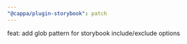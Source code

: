 ```yaml
---
"@cappa/plugin-storybook": patch
---
```


feat: add glob pattern for storybook include/exclude options
